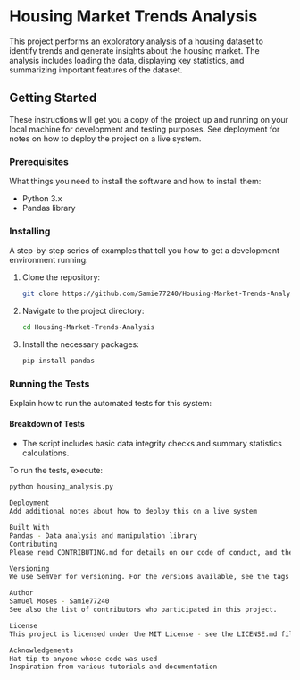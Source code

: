 # Housing Market Trends Analysis

This project performs an exploratory analysis of a housing dataset to identify trends and generate insights about the housing market. The analysis includes loading the data, displaying key statistics, and summarizing important features of the dataset.

## Getting Started

These instructions will get you a copy of the project up and running on your local machine for development and testing purposes. See deployment for notes on how to deploy the project on a live system.

### Prerequisites

What things you need to install the software and how to install them:

- Python 3.x
- Pandas library

### Installing

A step-by-step series of examples that tell you how to get a development environment running:

1. Clone the repository:
    ```sh
    git clone https://github.com/Samie77240/Housing-Market-Trends-Analysis.git
    ```

2. Navigate to the project directory:
    ```sh
    cd Housing-Market-Trends-Analysis
    ```

3. Install the necessary packages:
    ```sh
    pip install pandas
    ```

### Running the Tests

Explain how to run the automated tests for this system:

#### Breakdown of Tests

- The script includes basic data integrity checks and summary statistics calculations.

To run the tests, execute:
```sh
python housing_analysis.py

Deployment
Add additional notes about how to deploy this on a live system

Built With
Pandas - Data analysis and manipulation library
Contributing
Please read CONTRIBUTING.md for details on our code of conduct, and the process for submitting pull requests to us.

Versioning
We use SemVer for versioning. For the versions available, see the tags on this repository.

Author
Samuel Moses - Samie77240
See also the list of contributors who participated in this project.

License
This project is licensed under the MIT License - see the LICENSE.md file for details.

Acknowledgements
Hat tip to anyone whose code was used
Inspiration from various tutorials and documentation

